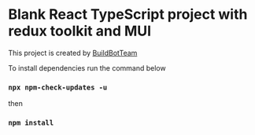 # Blank React TypeScript project with redux toolkit and MUI 

This project is created by [BuildBotTeam](https://buildbotteam.ru) 

To install dependencies run the command below

### `npx npm-check-updates -u`
then
### `npm install`